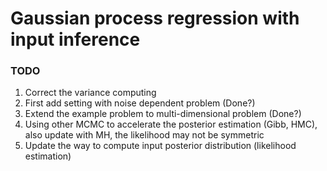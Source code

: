 # Gaussian process regression with input inference

### TODO
1. Correct the variance computing
2. First add setting with noise dependent problem (Done?)
3. Extend the example problem to multi-dimensional problem (Done?)
4. Using other MCMC to accelerate the posterior estimation (Gibb, HMC), also update with MH, the likelihood may not be symmetric
5. Update the way to compute input posterior distribution (likelihood estimation)

